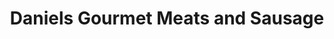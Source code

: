 ---
title: "Daniels Gourmet Meats and Sausage"
url: /bozeman/daniels-gourmet-meats-and-sausage/
shop: Metzgerei
---